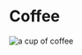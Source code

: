 # Coffee

![a cup of coffee](https://upload.wikimedia.org/wikipedia/commons/thumb/4/45/A_small_cup_of_coffee.JPG/470px-A_small_cup_of_coffee.JPG)
